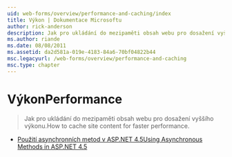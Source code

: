 ```yaml
---
uid: web-forms/overview/performance-and-caching/index
title: Výkon | Dokumentace Microsoftu
author: rick-anderson
description: Jak pro ukládání do mezipaměti obsah webu pro dosažení vyššího výkonu.
ms.author: riande
ms.date: 08/08/2011
ms.assetid: da2d581a-019e-4183-84a6-70bf04822b44
msc.legacyurl: /web-forms/overview/performance-and-caching
msc.type: chapter
---
```

<a name="performance"></a><span data-ttu-id="d1b07-103">Výkon</span><span class="sxs-lookup"><span data-stu-id="d1b07-103">Performance</span></span>
====================
> <span data-ttu-id="d1b07-104">Jak pro ukládání do mezipaměti obsah webu pro dosažení vyššího výkonu.</span><span class="sxs-lookup"><span data-stu-id="d1b07-104">How to cache site content for faster performance.</span></span>


- [<span data-ttu-id="d1b07-105">Použití asynchronních metod v ASP.NET 4.5</span><span class="sxs-lookup"><span data-stu-id="d1b07-105">Using Asynchronous Methods in ASP.NET 4.5</span></span>](using-asynchronous-methods-in-aspnet-45.md)
